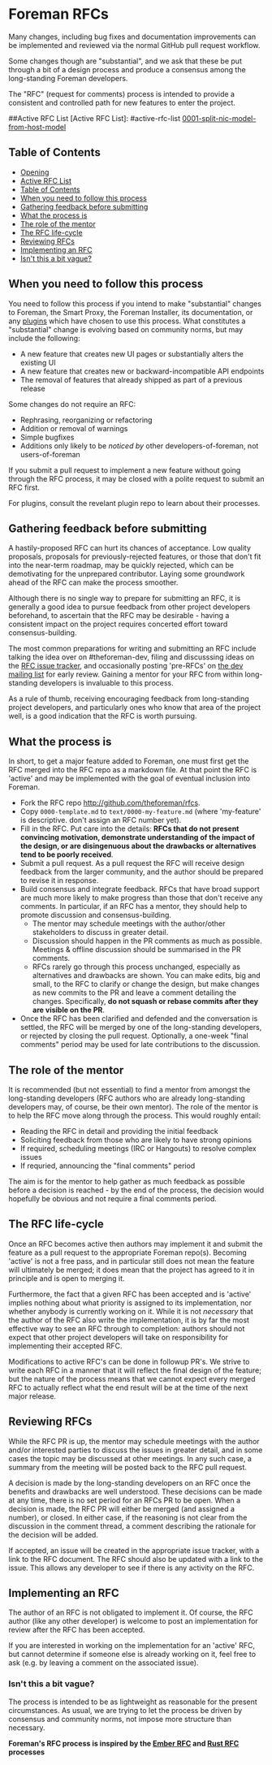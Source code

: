 # Foreman RFCs
[Foreman RFCs]: #foreman-rfcs

Many changes, including bug fixes and documentation improvements can be
implemented and reviewed via the normal GitHub pull request workflow.

Some changes though are "substantial", and we ask that these be put through a
bit of a design process and produce a consensus among the long-standing Foreman
developers.

The "RFC" (request for comments) process is intended to provide a consistent
and controlled path for new features to enter the project.

##Active RFC List
[Active RFC List]: #active-rfc-list
[0001-split-nic-model-from-host-model](text/0001-split-nic-model-from-host-model.md)

## Table of Contents
[Table of Contents]: #table-of-contents
* [Opening](#foreman-rfcs)
* [Active RFC List](#active-rfc-list)
* [Table of Contents](#table-of-contents)
* [When you need to follow this process](#when-you-need-to-follow-this-process)
* [Gathering feedback before submitting](#gathering-feedback-before-submitting)
* [What the process is](#what-the-process-is)
* [The role of the mentor](#the-role-of-the-mentor)
* [The RFC life-cycle](#the-rfc-life-cycle)
* [Reviewing RFCs](#reviewing-rfcs)
* [Implementing an RFC](#implementing-an-rfc)
* [Isn't this a bit vague?](#isnt-this-a-bit-vague)

## When you need to follow this process
[When you need to follow this process]: #when-you-need-to-follow-this-process

You need to follow this process if you intend to make "substantial" changes to
Foreman, the Smart Proxy, the Foreman Installer, its documentation, or any
[plugins][plugins] which have chosen to use this process. What constitutes a
"substantial" change is evolving based on community norms, but may include the
following:

* A new feature that creates new UI pages or substantially alters the existing UI
* A new feature that creates new or backward-incompatible API endpoints
* The removal of features that already shipped as part of a previous release

Some changes do not require an RFC:

* Rephrasing, reorganizing or refactoring
* Addition or removal of warnings
* Simple bugfixes
* Additions only likely to be _noticed by_ other developers-of-foreman, not
  users-of-foreman

If you submit a pull request to implement a new feature without going through
the RFC process, it may be closed with a polite request to submit an RFC first.

For plugins, consult the revelant plugin repo to learn about their processes.

## Gathering feedback before submitting
[Gathering feedback before submitting]: #gathering-feedback-before-submitting

A hastily-proposed RFC can hurt its chances of acceptance. Low quality
proposals, proposals for previously-rejected features, or those that don't fit
into the near-term roadmap, may be quickly rejected, which can be demotivating
for the unprepared contributor. Laying some groundwork ahead of the RFC can
make the process smoother.

Although there is no single way to prepare for submitting an RFC, it is
generally a good idea to pursue feedback from other project developers
beforehand, to ascertain that the RFC may be desirable - having a consistent
impact on the project requires concerted effort toward consensus-building.

The most common preparations for writing and submitting an RFC include talking
the idea over on #theforeman-dev, filing and discusssing ideas on the [RFC
issue tracker][issues], and occasionally posting 'pre-RFCs' on [the dev mailing
list][discuss] for early review. Gaining a mentor for your RFC from within
long-standing developers is invaluable to this process.

As a rule of thumb, receiving encouraging feedback from long-standing project
developers, and particularly ones who know that area of the project well, is a
good indication that the RFC is worth pursuing.

## What the process is
[What the process is]: #what-the-process-is

In short, to get a major feature added to Foreman, one must first get the RFC
merged into the RFC repo as a markdown file. At that point the RFC is 'active'
and may be implemented with the goal of eventual inclusion into Foreman.

* Fork the RFC repo http://github.com/theforeman/rfcs.
* Copy `0000-template.md` to `text/0000-my-feature.md` (where 'my-feature' is
  descriptive. don't assign an RFC number yet).
* Fill in the RFC. Put care into the details: **RFCs that do not present
  convincing motivation, demonstrate understanding of the impact of the design,
  or are disingenuous about the drawbacks or alternatives tend to be poorly
  received**.
* Submit a pull request. As a pull request the RFC will receive design feedback
  from the larger community, and the author should be prepared to revise it in
  response.
* Build consensus and integrate feedback. RFCs that have broad support are much
  more likely to make progress than those that don't receive any comments. In
  particular, if an RFC has a mentor, they should help to promote discussion
  and consensus-building.
  * The mentor may schedule meetings with the author/other stakeholders to
    discuss in greater detail.
  * Discussion should happen in the PR comments as much as possible. Meetings &
    offline discussion should be summarised in the PR comments.
  * RFCs rarely go through this process unchanged, especially as alternatives
    and drawbacks are shown. You can make edits, big and small, to the RFC to
    clarify or change the design, but make changes as new commits to the PR and
    leave a comment detailing the changes. Specifically, **do not squash or
    rebase commits after they are visible on the PR**.
* Once the RFC has been clarified and defended and the conversation is settled,
  the RFC will be merged by one of the long-standing developers, or rejected by
  closing the pull request. Optionally, a one-week "final comments" period may
  be used for late contributions to the discussion.

## The role of the mentor
[The role of the mentor]: #the-role-of-the-mentor

It is recommended (but not essential) to find a mentor from amongst the
long-standing developers (RFC authors who are already long-standing developers
may, of course, be their own mentor). The role of the mentor is to help the RFC
move along through the process. This would roughly entail:

* Reading the RFC in detail and providing the initial feedback
* Soliciting feedback from those who are likely to have strong opinions
* If required, scheduling meetings (IRC or Hangouts) to resolve complex issues
* If requried, announcing the "final comments" period

The aim is for the mentor to help gather as much feedback as possible before a
decision is reached - by the end of the process, the decision would hopefully
be obvious and not require a final comments period.

## The RFC life-cycle
[The RFC life-cycle]: #the-rfc-life-cycle

Once an RFC becomes active then authors may implement it and submit the feature
as a pull request to the appropriate Foreman repo(s). Becoming 'active' is not
a free pass, and in particular still does not mean the feature will ultimately
be merged; it does mean that the project has agreed to it in principle and is
open to merging it.

Furthermore, the fact that a given RFC has been accepted and is 'active'
implies nothing about what priority is assigned to its implementation, nor
whether anybody is currently working on it. While it is not *necessary* that
the author of the RFC also write the implementation, it is by far the most
effective way to see an RFC through to completion: authors should not expect
that other project developers will take on responsibility for implementing
their accepted RFC.

Modifications to active RFC's can be done in followup PR's. We strive to write
each RFC in a manner that it will reflect the final design of the feature; but
the nature of the process means that we cannot expect every merged RFC to
actually reflect what the end result will be at the time of the next major
release.

## Reviewing RFCs
[Reviewing RFCs]: #reviewing-rfcs

While the RFC PR is up, the mentor may schedule meetings with the author and/or
interested parties to discuss the issues in greater detail, and in some cases
the topic may be discussed at other meetings. In any such case, a summary from
the meeting will be posted back to the RFC pull request.

A decision is made by the long-standing developers on an RFC once the benefits
and drawbacks are well understood. These decisions can be made at any time,
there is no set period for an RFCs PR to be open. When a decision is made, the
RFC PR will either be merged (and assigned a number), or closed. In either
case, if the reasoning is not clear from the discussion in the comment thread,
a comment describing the rationale for the decision will be added.

If accepted, an issue will be created in the appropriate issue tracker, with a
link to the RFC document. The RFC should also be updated with a link to the
issue. This allows any developer to see if there is any activity on the RFC.

## Implementing an RFC
[Implementing an RFC]: #implementing-an-rfc

The author of an RFC is not obligated to implement it. Of course, the RFC
author (like any other developer) is welcome to post an implementation for
review after the RFC has been accepted.

If you are interested in working on the implementation for an 'active' RFC, but
cannot determine if someone else is already working on it, feel free to ask
(e.g. by leaving a comment on the associated issue).

### Isn't this a bit vague?
[Isn't this a bit vague?]: #isnt-this-a-bit-vague

The process is intended to be as lightweight as reasonable for the present
circumstances. As usual, we are trying to let the process be driven by
consensus and community norms, not impose more structure than necessary.

**Foreman's RFC process is inspired by the [Ember RFC] and [Rust RFC] processes**

<!-- link ids -->
[plugins]: http://projects.theforeman.org/projects/foreman/wiki/List_of_Plugins
[issues]: http://projects.theforeman.org/projects/rfcs/issues
[discuss]: https://groups.google.com/forum/#!forum/foreman-dev
[Ember RFC]: https://github.com/emberjs/rfcs/
[Rust RFC]: https://github.com/rust-lang/rfcs
